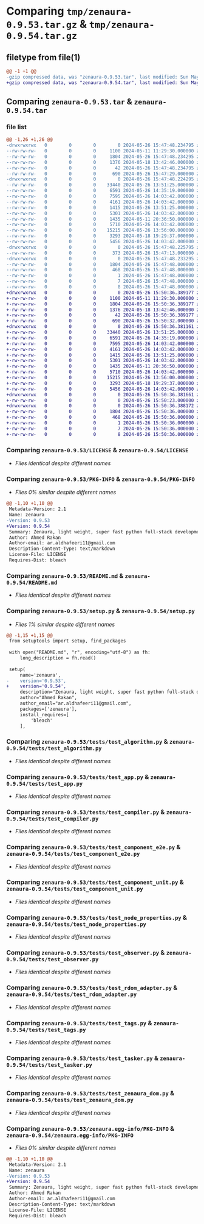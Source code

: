 # Comparing `tmp/zenaura-0.9.53.tar.gz` & `tmp/zenaura-0.9.54.tar.gz`

## filetype from file(1)

```diff
@@ -1 +1 @@
-gzip compressed data, was "zenaura-0.9.53.tar", last modified: Sun May 26 15:47:48 2024, max compression
+gzip compressed data, was "zenaura-0.9.54.tar", last modified: Sun May 26 15:50:36 2024, max compression
```

## Comparing `zenaura-0.9.53.tar` & `zenaura-0.9.54.tar`

### file list

```diff
@@ -1,26 +1,26 @@
-drwxrwxrwx   0        0        0        0 2024-05-26 15:47:48.234795 zenaura-0.9.53/
--rw-rw-rw-   0        0        0     1100 2024-05-11 11:29:30.000000 zenaura-0.9.53/LICENSE
--rw-rw-rw-   0        0        0     1804 2024-05-26 15:47:48.234295 zenaura-0.9.53/PKG-INFO
--rw-rw-rw-   0        0        0     1376 2024-05-18 13:42:46.000000 zenaura-0.9.53/README.md
--rw-rw-rw-   0        0        0       42 2024-05-26 15:47:48.234795 zenaura-0.9.53/setup.cfg
--rw-rw-rw-   0        0        0      690 2024-05-26 15:47:29.000000 zenaura-0.9.53/setup.py
-drwxrwxrwx   0        0        0        0 2024-05-26 15:47:48.224295 zenaura-0.9.53/tests/
--rw-rw-rw-   0        0        0    33440 2024-05-26 13:51:25.000000 zenaura-0.9.53/tests/test_algorithm.py
--rw-rw-rw-   0        0        0     6591 2024-05-26 14:35:19.000000 zenaura-0.9.53/tests/test_app.py
--rw-rw-rw-   0        0        0     7595 2024-05-26 14:03:42.000000 zenaura-0.9.53/tests/test_compiler.py
--rw-rw-rw-   0        0        0     4161 2024-05-26 14:03:42.000000 zenaura-0.9.53/tests/test_component_e2e.py
--rw-rw-rw-   0        0        0     1415 2024-05-26 13:51:25.000000 zenaura-0.9.53/tests/test_component_unit.py
--rw-rw-rw-   0        0        0     5301 2024-05-26 14:03:42.000000 zenaura-0.9.53/tests/test_node_properties.py
--rw-rw-rw-   0        0        0     1435 2024-05-11 20:36:50.000000 zenaura-0.9.53/tests/test_observer.py
--rw-rw-rw-   0        0        0     5710 2024-05-26 14:03:42.000000 zenaura-0.9.53/tests/test_rdom_adapter.py
--rw-rw-rw-   0        0        0    15215 2024-05-26 13:56:00.000000 zenaura-0.9.53/tests/test_tags.py
--rw-rw-rw-   0        0        0     3293 2024-05-18 19:29:37.000000 zenaura-0.9.53/tests/test_tasker.py
--rw-rw-rw-   0        0        0     5456 2024-05-26 14:03:42.000000 zenaura-0.9.53/tests/test_zenaura_dom.py
-drwxrwxrwx   0        0        0        0 2024-05-26 15:47:48.225795 zenaura-0.9.53/zenaura/
--rw-rw-rw-   0        0        0      373 2024-05-26 15:47:13.000000 zenaura-0.9.53/zenaura/__init__.py
-drwxrwxrwx   0        0        0        0 2024-05-26 15:47:48.233295 zenaura-0.9.53/zenaura.egg-info/
--rw-rw-rw-   0        0        0     1804 2024-05-26 15:47:48.000000 zenaura-0.9.53/zenaura.egg-info/PKG-INFO
--rw-rw-rw-   0        0        0      468 2024-05-26 15:47:48.000000 zenaura-0.9.53/zenaura.egg-info/SOURCES.txt
--rw-rw-rw-   0        0        0        1 2024-05-26 15:47:48.000000 zenaura-0.9.53/zenaura.egg-info/dependency_links.txt
--rw-rw-rw-   0        0        0        7 2024-05-26 15:47:48.000000 zenaura-0.9.53/zenaura.egg-info/requires.txt
--rw-rw-rw-   0        0        0        8 2024-05-26 15:47:48.000000 zenaura-0.9.53/zenaura.egg-info/top_level.txt
+drwxrwxrwx   0        0        0        0 2024-05-26 15:50:36.389177 zenaura-0.9.54/
+-rw-rw-rw-   0        0        0     1100 2024-05-11 11:29:30.000000 zenaura-0.9.54/LICENSE
+-rw-rw-rw-   0        0        0     1804 2024-05-26 15:50:36.389177 zenaura-0.9.54/PKG-INFO
+-rw-rw-rw-   0        0        0     1376 2024-05-18 13:42:46.000000 zenaura-0.9.54/README.md
+-rw-rw-rw-   0        0        0       42 2024-05-26 15:50:36.389177 zenaura-0.9.54/setup.cfg
+-rw-rw-rw-   0        0        0      690 2024-05-26 15:50:32.000000 zenaura-0.9.54/setup.py
+drwxrwxrwx   0        0        0        0 2024-05-26 15:50:36.381161 zenaura-0.9.54/tests/
+-rw-rw-rw-   0        0        0    33440 2024-05-26 13:51:25.000000 zenaura-0.9.54/tests/test_algorithm.py
+-rw-rw-rw-   0        0        0     6591 2024-05-26 14:35:19.000000 zenaura-0.9.54/tests/test_app.py
+-rw-rw-rw-   0        0        0     7595 2024-05-26 14:03:42.000000 zenaura-0.9.54/tests/test_compiler.py
+-rw-rw-rw-   0        0        0     4161 2024-05-26 14:03:42.000000 zenaura-0.9.54/tests/test_component_e2e.py
+-rw-rw-rw-   0        0        0     1415 2024-05-26 13:51:25.000000 zenaura-0.9.54/tests/test_component_unit.py
+-rw-rw-rw-   0        0        0     5301 2024-05-26 14:03:42.000000 zenaura-0.9.54/tests/test_node_properties.py
+-rw-rw-rw-   0        0        0     1435 2024-05-11 20:36:50.000000 zenaura-0.9.54/tests/test_observer.py
+-rw-rw-rw-   0        0        0     5710 2024-05-26 14:03:42.000000 zenaura-0.9.54/tests/test_rdom_adapter.py
+-rw-rw-rw-   0        0        0    15215 2024-05-26 13:56:00.000000 zenaura-0.9.54/tests/test_tags.py
+-rw-rw-rw-   0        0        0     3293 2024-05-18 19:29:37.000000 zenaura-0.9.54/tests/test_tasker.py
+-rw-rw-rw-   0        0        0     5456 2024-05-26 14:03:42.000000 zenaura-0.9.54/tests/test_zenaura_dom.py
+drwxrwxrwx   0        0        0        0 2024-05-26 15:50:36.381661 zenaura-0.9.54/zenaura/
+-rw-rw-rw-   0        0        0        0 2024-05-26 15:50:23.000000 zenaura-0.9.54/zenaura/__init__.py
+drwxrwxrwx   0        0        0        0 2024-05-26 15:50:36.388172 zenaura-0.9.54/zenaura.egg-info/
+-rw-rw-rw-   0        0        0     1804 2024-05-26 15:50:36.000000 zenaura-0.9.54/zenaura.egg-info/PKG-INFO
+-rw-rw-rw-   0        0        0      468 2024-05-26 15:50:36.000000 zenaura-0.9.54/zenaura.egg-info/SOURCES.txt
+-rw-rw-rw-   0        0        0        1 2024-05-26 15:50:36.000000 zenaura-0.9.54/zenaura.egg-info/dependency_links.txt
+-rw-rw-rw-   0        0        0        7 2024-05-26 15:50:36.000000 zenaura-0.9.54/zenaura.egg-info/requires.txt
+-rw-rw-rw-   0        0        0        8 2024-05-26 15:50:36.000000 zenaura-0.9.54/zenaura.egg-info/top_level.txt
```

### Comparing `zenaura-0.9.53/LICENSE` & `zenaura-0.9.54/LICENSE`

 * *Files identical despite different names*

### Comparing `zenaura-0.9.53/PKG-INFO` & `zenaura-0.9.54/PKG-INFO`

 * *Files 0% similar despite different names*

```diff
@@ -1,10 +1,10 @@
 Metadata-Version: 2.1
 Name: zenaura
-Version: 0.9.53
+Version: 0.9.54
 Summary: Zenaura, light weight, super fast python full-stack development framework, in which every line of code emit the aura of python zen, build interactive SPA with pure Python, create secure and scalable endpoints.
 Author: Ahmed Rakan
 Author-email: ar.aldhafeeri11@gmail.com
 Description-Content-Type: text/markdown
 License-File: LICENSE
 Requires-Dist: bleach
```

### Comparing `zenaura-0.9.53/README.md` & `zenaura-0.9.54/README.md`

 * *Files identical despite different names*

### Comparing `zenaura-0.9.53/setup.py` & `zenaura-0.9.54/setup.py`

 * *Files 1% similar despite different names*

```diff
@@ -1,15 +1,15 @@
 from setuptools import setup, find_packages
 
 with open("README.md", "r", encoding="utf-8") as fh:
     long_description = fh.read()
 
 setup(
     name='zenaura',
-    version='0.9.53',
+    version='0.9.54',
     description="Zenaura, light weight, super fast python full-stack development framework, in which every line of code emit the aura of python zen, build interactive SPA with pure Python, create secure and scalable endpoints.",
     author="Ahmed Rakan",
     author_email="ar.aldhafeeri11@gmail.com",
     packages=['zenaura'],
     install_requires=[
         'bleach'
     ],
```

### Comparing `zenaura-0.9.53/tests/test_algorithm.py` & `zenaura-0.9.54/tests/test_algorithm.py`

 * *Files identical despite different names*

### Comparing `zenaura-0.9.53/tests/test_app.py` & `zenaura-0.9.54/tests/test_app.py`

 * *Files identical despite different names*

### Comparing `zenaura-0.9.53/tests/test_compiler.py` & `zenaura-0.9.54/tests/test_compiler.py`

 * *Files identical despite different names*

### Comparing `zenaura-0.9.53/tests/test_component_e2e.py` & `zenaura-0.9.54/tests/test_component_e2e.py`

 * *Files identical despite different names*

### Comparing `zenaura-0.9.53/tests/test_component_unit.py` & `zenaura-0.9.54/tests/test_component_unit.py`

 * *Files identical despite different names*

### Comparing `zenaura-0.9.53/tests/test_node_properties.py` & `zenaura-0.9.54/tests/test_node_properties.py`

 * *Files identical despite different names*

### Comparing `zenaura-0.9.53/tests/test_observer.py` & `zenaura-0.9.54/tests/test_observer.py`

 * *Files identical despite different names*

### Comparing `zenaura-0.9.53/tests/test_rdom_adapter.py` & `zenaura-0.9.54/tests/test_rdom_adapter.py`

 * *Files identical despite different names*

### Comparing `zenaura-0.9.53/tests/test_tags.py` & `zenaura-0.9.54/tests/test_tags.py`

 * *Files identical despite different names*

### Comparing `zenaura-0.9.53/tests/test_tasker.py` & `zenaura-0.9.54/tests/test_tasker.py`

 * *Files identical despite different names*

### Comparing `zenaura-0.9.53/tests/test_zenaura_dom.py` & `zenaura-0.9.54/tests/test_zenaura_dom.py`

 * *Files identical despite different names*

### Comparing `zenaura-0.9.53/zenaura.egg-info/PKG-INFO` & `zenaura-0.9.54/zenaura.egg-info/PKG-INFO`

 * *Files 0% similar despite different names*

```diff
@@ -1,10 +1,10 @@
 Metadata-Version: 2.1
 Name: zenaura
-Version: 0.9.53
+Version: 0.9.54
 Summary: Zenaura, light weight, super fast python full-stack development framework, in which every line of code emit the aura of python zen, build interactive SPA with pure Python, create secure and scalable endpoints.
 Author: Ahmed Rakan
 Author-email: ar.aldhafeeri11@gmail.com
 Description-Content-Type: text/markdown
 License-File: LICENSE
 Requires-Dist: bleach
```

